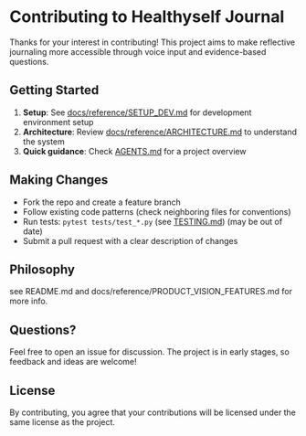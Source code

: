 # Contributing to Healthyself Journal

Thanks for your interest in contributing! This project aims to make reflective journaling more accessible through voice input and evidence-based questions.

## Getting Started

1. **Setup**: See [docs/reference/SETUP_DEV.md](docs/reference/SETUP_DEV.md) for development environment setup
2. **Architecture**: Review [docs/reference/ARCHITECTURE.md](docs/reference/ARCHITECTURE.md) to understand the system
3. **Quick guidance**: Check [AGENTS.md](AGENTS.md) for a project overview

## Making Changes

- Fork the repo and create a feature branch
- Follow existing code patterns (check neighboring files for conventions)
- Run tests: `pytest tests/test_*.py` (see [TESTING.md](TESTING.md)) (may be out of date)
- Submit a pull request with a clear description of changes

## Philosophy

see README.md and docs/reference/PRODUCT_VISION_FEATURES.md for more info.

## Questions?

Feel free to open an issue for discussion. The project is in early stages, so feedback and ideas are welcome!

## License

By contributing, you agree that your contributions will be licensed under the same license as the project.